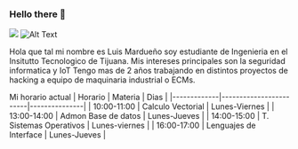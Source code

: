 ### Hello there 👋
![](https://images.cooltext.com/5582491.png) 
![Alt Text]([https://media.giphy.com/media/vFKqnCdLPNOKc/giphy.gif](https://assets.materialup.com/uploads/6bf40d09-fe0d-47e2-9039-20d11ff4f659/preview.gif))

Hola que tal mi  nombre es Luis Mardueño soy estudiante de Ingenieria en el Insitutto Tecnologico de Tijuana.
Mis intereses principales son la seguridad informatica y IoT
Tengo mas de 2 años trabajando en distintos proyectos de hacking a equipo de maquinaria industrial o ECMs.

Mi horario actual
| Horario     | Materia                | Dias          |
|-------------|------------------------|---------------|
| 10:00-11:00 | Calculo Vectorial      | Lunes-Viernes |
| 13:00-14:00 | Admon Base de datos    | Lunes-Jueves  |
| 14:00-15:00 | T. Sistemas Operativos | Lunes-viernes |
| 16:00-17:00 | Lenguajes de Interface | Lunes-Jueves  |

